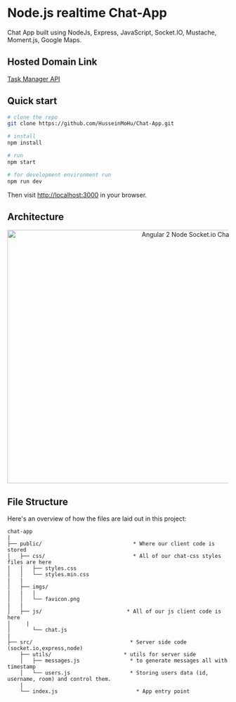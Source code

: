 # Node.js realtime Chat-App
Chat App built using NodeJs, Express, JavaScript, Socket.IO, Mustache, Moment.js, Google Maps.

## Hosted Domain Link

[Task Manager API](https://hussien-task-manager.herokuapp.com/)

## Quick start

```bash
# clone the repo
git clone https://github.com/HusseinMoHu/Chat-App.git 

# install 
npm install

# run
npm start

# for development environment run
npm run dev
```

Then visit [http://localhost:3000](http://localhost:3000) in your browser.

## Architecture

<p align="center">
  <img src="/public/Sequence-Diagram.png" alt="Angular 2 Node Socket.io Chat" width="800" height="577"/>
</p>

## File Structure

Here's an overview of how the files are laid out in this project:

```
chat-app
|
├── public/                         	* Where our client code is stored
│   ├── css/                            * All of our chat-css styles files are here
│   │   ├── styles.css      	        
│   │   └── styles.min.css      		  
|   |   
│   ├── imgs/                        
|   |	|
│   │   └── favicon.png 					    
|   |   
│   ├── js/                           * All of our js client code is here
│     |
│       └── chat.js 		      	      
|    
├── src/                         	   * Server side code (socket.io,express,node)
    ├── utils/                       * utils for server side
    │   ├── messages.js     	       * to generate messages all with timestamp
    │   └── users.js      		       * Storing users data (id, username, room) and control them.
    |
    └── index.js		                 * App entry point
```
